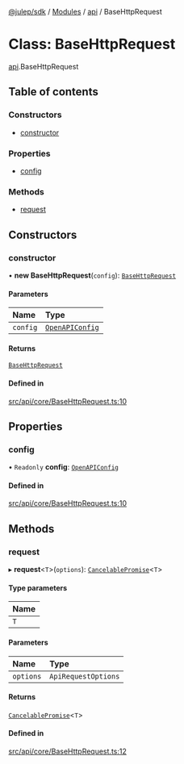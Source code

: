 [@julep/sdk](../README.md) / [Modules](../modules.md) / [api](../modules/api.md) / BaseHttpRequest

# Class: BaseHttpRequest

[api](../modules/api.md).BaseHttpRequest

## Table of contents

### Constructors

- [constructor](api.BaseHttpRequest.md#constructor)

### Properties

- [config](api.BaseHttpRequest.md#config)

### Methods

- [request](api.BaseHttpRequest.md#request)

## Constructors

### constructor

• **new BaseHttpRequest**(`config`): [`BaseHttpRequest`](api.BaseHttpRequest.md)

#### Parameters

| Name | Type |
| :------ | :------ |
| `config` | [`OpenAPIConfig`](../modules/api.md#openapiconfig) |

#### Returns

[`BaseHttpRequest`](api.BaseHttpRequest.md)

#### Defined in

[src/api/core/BaseHttpRequest.ts:10](https://github.com/julep-ai/julep/blob/887bf34b337f36d860bdcd02bda4aaec7e67363f/sdks/ts/src/api/core/BaseHttpRequest.ts#L10)

## Properties

### config

• `Readonly` **config**: [`OpenAPIConfig`](../modules/api.md#openapiconfig)

#### Defined in

[src/api/core/BaseHttpRequest.ts:10](https://github.com/julep-ai/julep/blob/887bf34b337f36d860bdcd02bda4aaec7e67363f/sdks/ts/src/api/core/BaseHttpRequest.ts#L10)

## Methods

### request

▸ **request**\<`T`\>(`options`): [`CancelablePromise`](api.CancelablePromise.md)\<`T`\>

#### Type parameters

| Name |
| :------ |
| `T` |

#### Parameters

| Name | Type |
| :------ | :------ |
| `options` | `ApiRequestOptions` |

#### Returns

[`CancelablePromise`](api.CancelablePromise.md)\<`T`\>

#### Defined in

[src/api/core/BaseHttpRequest.ts:12](https://github.com/julep-ai/julep/blob/887bf34b337f36d860bdcd02bda4aaec7e67363f/sdks/ts/src/api/core/BaseHttpRequest.ts#L12)
